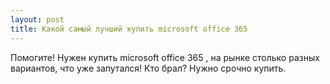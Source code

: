 ```yaml
---
layout: post 
title: Какой самый лучший купить microsoft office 365 
--- 
```

Помогите! Нужен купить microsoft office 365 , на рынке столько разных вариантов, что уже запутался! Кто брал? Нужно срочно купить.